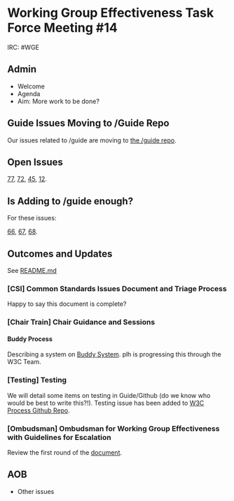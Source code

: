 # Working Group Effectiveness Task Force Meeting #14
IRC: #WGE

## Admin
* Welcome
* Agenda
* Aim: More work to be done?

## Guide Issues Moving to /Guide Repo
Our issues related to /guide are moving to [the /guide repo](https://github.com/w3c/Guide/issues).

## Open Issues
[77](https://github.com/w3c/wg-effectiveness/issues/77), 
[72](https://github.com/w3c/wg-effectiveness/issues/72), 
[45](https://github.com/w3c/wg-effectiveness/issues/45), 
[12](https://github.com/w3c/wg-effectiveness/issues/12).

## Is Adding to /guide enough?
For these issues:

[66](https://github.com/w3c/wg-effectiveness/issues/66), 
[67](https://github.com/w3c/wg-effectiveness/issues/67), 
[68](https://github.com/w3c/wg-effectiveness/issues/68). 

## Outcomes and Updates
See [README.md](https://github.com/w3c/wg-effectiveness/) 

### [CSI] Common Standards Issues Document and Triage Process
Happy to say this document is complete?

### [Chair Train] Chair Guidance and Sessions
#### Buddy Process
Describing a system on [Buddy System](https://github.com/w3c/wg-effectiveness/blob/master/buddy_system.md). plh is progressing this through the W3C Team.

### [Testing] Testing
We will detail some items on testing in Guide/Github (do we know who would be best to write this?!). Testing issue has been added to [W3C Process Github Repo](https://github.com/w3c/w3process/issues/157). 

### [Ombudsman] Ombudsman for Working Group Effectiveness with Guidelines for Escalation
Review the first round of the [document](https://github.com/w3c/wg-effectiveness/blob/master/ombudsperson.md).

## AOB
* Other issues

